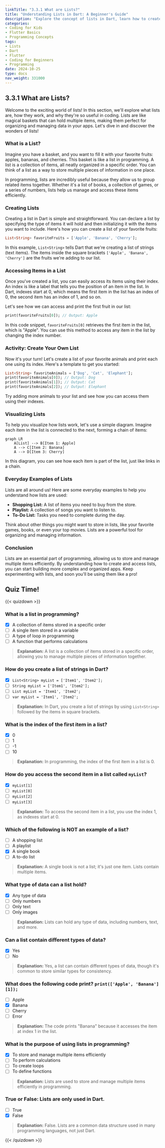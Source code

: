 ```yaml
---
linkTitle: "3.3.1 What are Lists?"
title: "Understanding Lists in Dart: A Beginner's Guide"
description: "Explore the concept of lists in Dart, learn how to create and use them to store multiple items, and engage with practical examples and activities."
categories:
- Coding for Kids
- Flutter Basics
- Programming Concepts
tags:
- Lists
- Dart
- Flutter
- Coding for Beginners
- Programming
date: 2024-10-25
type: docs
nav_weight: 331000
---
```


## 3.3.1 What are Lists?

Welcome to the exciting world of lists! In this section, we'll explore what lists are, how they work, and why they're so useful in coding. Lists are like magical baskets that can hold multiple items, making them perfect for organizing and managing data in your apps. Let's dive in and discover the wonders of lists!

### What is a List?

Imagine you have a basket, and you want to fill it with your favorite fruits: apples, bananas, and cherries. This basket is like a list in programming. A list is a collection of items, all neatly organized in a specific order. You can think of a list as a way to store multiple pieces of information in one place.

In programming, lists are incredibly useful because they allow us to group related items together. Whether it's a list of books, a collection of games, or a series of numbers, lists help us manage and access these items efficiently.

### Creating Lists

Creating a list in Dart is simple and straightforward. You can declare a list by specifying the type of items it will hold and then initializing it with the items you want to include. Here's how you can create a list of your favorite fruits:

```dart
List<String> favoriteFruits = ['Apple', 'Banana', 'Cherry'];
```

In this example, `List<String>` tells Dart that we're creating a list of strings (text items). The items inside the square brackets `['Apple', 'Banana', 'Cherry']` are the fruits we're adding to our list.

### Accessing Items in a List

Once you've created a list, you can easily access its items using their index. An index is like a label that tells you the position of an item in the list. In Dart, indexes start at 0, which means the first item in the list has an index of 0, the second item has an index of 1, and so on.

Let's see how we can access and print the first fruit in our list:

```dart
print(favoriteFruits[0]); // Output: Apple
```

In this code snippet, `favoriteFruits[0]` retrieves the first item in the list, which is "Apple". You can use this method to access any item in the list by changing the index number.

### Activity: Create Your Own List

Now it's your turn! Let's create a list of your favorite animals and print each one using its index. Here's a template to get you started:

```dart
List<String> favoriteAnimals = ['Dog', 'Cat', 'Elephant'];
print(favoriteAnimals[0]); // Output: Dog
print(favoriteAnimals[1]); // Output: Cat
print(favoriteAnimals[2]); // Output: Elephant
```

Try adding more animals to your list and see how you can access them using their indexes.

### Visualizing Lists

To help you visualize how lists work, let's use a simple diagram. Imagine each item in the list is connected to the next, forming a chain of items:

```mermaid
graph LR
    A[List] --> B[Item 1: Apple]
    A --> C[Item 2: Banana]
    A --> D[Item 3: Cherry]
```

In this diagram, you can see how each item is part of the list, just like links in a chain.

### Everyday Examples of Lists

Lists are all around us! Here are some everyday examples to help you understand how lists are used:

- **Shopping List:** A list of items you need to buy from the store.
- **Playlist:** A collection of songs you want to listen to.
- **To-Do List:** Tasks you need to complete during the day.

Think about other things you might want to store in lists, like your favorite games, books, or even your top movies. Lists are a powerful tool for organizing and managing information.

### Conclusion

Lists are an essential part of programming, allowing us to store and manage multiple items efficiently. By understanding how to create and access lists, you can start building more complex and organized apps. Keep experimenting with lists, and soon you'll be using them like a pro!

## Quiz Time!

{{< quizdown >}}

### What is a list in programming?

- [x] A collection of items stored in a specific order
- [ ] A single item stored in a variable
- [ ] A type of loop in programming
- [ ] A function that performs calculations

> **Explanation:** A list is a collection of items stored in a specific order, allowing you to manage multiple pieces of information together.

### How do you create a list of strings in Dart?

- [x] `List<String> myList = ['Item1', 'Item2'];`
- [ ] `String myList = ['Item1', 'Item2'];`
- [ ] `List myList = 'Item1', 'Item2';`
- [ ] `var myList = 'Item1', 'Item2';`

> **Explanation:** In Dart, you create a list of strings by using `List<String>` followed by the items in square brackets.

### What is the index of the first item in a list?

- [x] 0
- [ ] 1
- [ ] -1
- [ ] 10

> **Explanation:** In programming, the index of the first item in a list is 0.

### How do you access the second item in a list called `myList`?

- [x] `myList[1]`
- [ ] `myList[0]`
- [ ] `myList[2]`
- [ ] `myList[3]`

> **Explanation:** To access the second item in a list, you use the index 1, as indexes start at 0.

### Which of the following is NOT an example of a list?

- [ ] A shopping list
- [ ] A playlist
- [x] A single book
- [ ] A to-do list

> **Explanation:** A single book is not a list; it's just one item. Lists contain multiple items.

### What type of data can a list hold?

- [x] Any type of data
- [ ] Only numbers
- [ ] Only text
- [ ] Only images

> **Explanation:** Lists can hold any type of data, including numbers, text, and more.

### Can a list contain different types of data?

- [x] Yes
- [ ] No

> **Explanation:** Yes, a list can contain different types of data, though it's common to store similar types for consistency.

### What does the following code print? `print(['Apple', 'Banana'][1]);`

- [ ] Apple
- [x] Banana
- [ ] Cherry
- [ ] Error

> **Explanation:** The code prints "Banana" because it accesses the item at index 1 in the list.

### What is the purpose of using lists in programming?

- [x] To store and manage multiple items efficiently
- [ ] To perform calculations
- [ ] To create loops
- [ ] To define functions

> **Explanation:** Lists are used to store and manage multiple items efficiently in programming.

### True or False: Lists are only used in Dart.

- [ ] True
- [x] False

> **Explanation:** False. Lists are a common data structure used in many programming languages, not just Dart.

{{< /quizdown >}}
